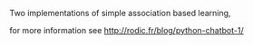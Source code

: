 Two implementations of simple association based learning,

for more information see http://rodic.fr/blog/python-chatbot-1/


